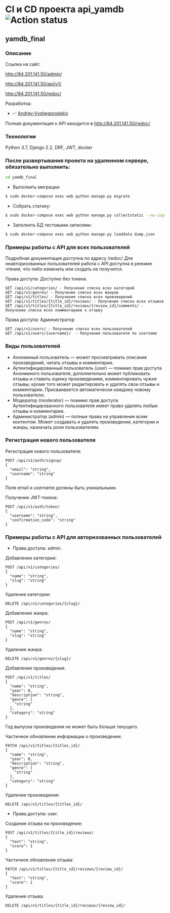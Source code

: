 # CI и CD проекта api_yamdb ![Action status](https://github.com/Andrey-Vyshegorodskiy/yamdb_final/actions/workflows/yamdb_workflow.yml/badge.svg)

## yamdb_final
### Описание

Ссылка на сайт:

http://84.201.141.50/admin/

http://84.201.141.50/api/v1/

http://84.201.141.50/redoc/

Разработка:
- :white_check_mark: [Andrey-Vyshegorodskiy](https://github.com/Andrey-Vyshegorodskiy)

Полная документация к API находится в http://84.201.141.50/redoc/
### Технологии
Python 3.7, Django 2.2, DRF, JWT, docker

### После развертывания проекта на удаленном сервере, обязательно выполнить: 
```Bash
cd yamdb_final
```
- Выполнить миграции:
```Bash
$ sudo docker-compose exec web python manage.py migrate
```
- Собрать статику:
```Bash
$ sudo docker-compose exec web python manage.py collectstatic --no-input
```
- Заполнить БД тестовыми записями:
```Bash
$ sudo docker-compose exec web python manage.py loaddata dump.json
```

### Примеры работы с API для всех пользователей
Подробная документация доступна по адресу /redoc/
Для неавторизованных пользователей работа с API доступна в режиме чтения,
что-либо изменить или создать не получится. 

Права доступа: Доступно без токена.
```
GET /api/v1/categories/ - Получение списка всех категорий
GET /api/v1/genres/ - Получение списка всех жанров
GET /api/v1/titles/ - Получение списка всех произведений
GET /api/v1/titles/{title_id}/reviews/ - Получение списка всех отзывов
GET /api/v1/titles/{title_id}/reviews/{review_id}/comments/ - Получение списка всех комментариев к отзыву
```
Права доступа: Администратор
```
GET /api/v1/users/ - Получение списка всех пользователей
GET /api/v1/users/{username}/  - Получение пользователя по username
```

### Виды пользователей
- Анонимный пользователь — может просматривать описания произведений, читать отзывы и комментарии.
- Аутентифицированный пользователь (user) — помимо прав доступа Анонимного пользователя, дополнительно может публиковать отзывы и ставить оценку произведениям, комментировать чужие отзывы; кроме того может редактировать и удалять свои отзывы и комментарии. Присваивается автоматически каждому новому пользователю.
- Модератор (moderator) — помимо прав доступа Аутентифицированного пользователя имеет право удалять любые отзывы и комментарии.
- Администратор (admin) — полные права на управление всем контентом. Может создавать и удалять произведения, категории и жанры, назначать роли пользователям.

### Регистрация нового пользователя

Регистрация нового пользователя:
```
POST /api/v1/auth/signup/
{
  "email": "string",
  "username": "string"
}
```
Поля email и username должны быть уникальными.

Получение JWT-токена:
```
POST /api/v1/auth/token/
{
  "username": "string",
  "confirmation_code": "string"
}
```

### Примеры работы с API для авторизованных пользователей
- Права доступа: admin.

Добавление категории:
```
POST /api/v1/categories/
{
  "name": "string",
  "slug": "string"
}
```

Удаление категории:
```
DELETE /api/v1/categories/{slug}/
```

Добавление жанра:
```
POST /api/v1/genres/
{
  "name": "string",
  "slug": "string"
}
```

Удаление жанра:
```
DELETE /api/v1/genres/{slug}/
```

Добавление произведения:
```
POST /api/v1/titles/
{
  "name": "string",
  "year": 0,
  "description": "string",
  "genre": [
    "string"
  ],
  "category": "string"
}
```
Год выпуска произведения не может быть больше текущего.

Частичное обновление информации о произведении:
```
PATCH /api/v1/titles/{titles_id}/
{
  "name": "string",
  "year": 0,
  "description": "string",
  "genre": [
    "string"
  ],
  "category": "string"
}
```

Удаление произведения:
```
DELETE /api/v1/titles/{titles_id}/
```

- Права доступа: user.

Создание отзыва на произведение:
```
POST /api/v1/titles/{title_id}/reviews/
{
  "text": "string",
  "score": 1
}
```

Частичное обновление отзыва:
```
PATCH /api/v1/titles/{title_id}/reviews/{review_id}/
{
  "text": "string",
  "score": 1
}
```

Удаление отзыва:
```
DELETE /api/v1/titles/{title_id}/reviews/{review_id}/
```